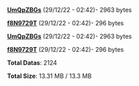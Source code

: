 [**UmQpZBGs**](/data/UmQpZBGs.txt) (29/12/22 - 02:42)- 2963 bytes

[**f8N9729T**](/data/f8N9729T.txt) (29/12/22 - 02:42)- 296 bytes

[**UmQpZBGs**](/data/UmQpZBGs.txt) (29/12/22 - 02:42)- 2963 bytes

[**f8N9729T**](/data/f8N9729T.txt) (29/12/22 - 02:42)- 296 bytes

**Total Datas**: 2124

**Total Size**: 13.31 MB / 13.3 MB